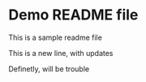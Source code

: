 # Demo README file

This is a sample readme file

This is a new line, with updates

Definetly, will be trouble
